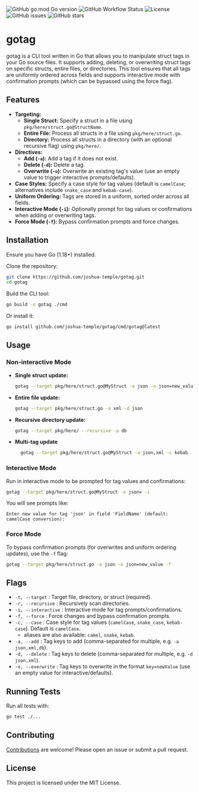 ![GitHub go.mod Go version](https://img.shields.io/github/go-mod/go-version/joshua-temple/gotag)
![GitHub Workflow Status](https://img.shields.io/github/actions/workflow/status/joshua-temple/gotag/test.yml?label=tests)
![License](https://img.shields.io/github/license/joshua-temple/gotag)
![GitHub issues](https://img.shields.io/github/issues/joshua-temple/gotag)
![GitHub stars](https://img.shields.io/github/stars/joshua-temple/gotag?style=social)


# gotag

gotag is a CLI tool written in Go that allows you to manipulate struct tags in your Go source files. It supports adding, deleting, or overwriting struct tags on specific structs, entire files, or directories. This tool ensures that all tags are uniformly ordered across fields and supports interactive mode with confirmation prompts (which can be bypassed using the force flag).

## Features

- **Targeting:**
  - **Single Struct:** Specify a struct in a file using `pkg/here/struct.go@StructName`.
  - **Entire File:** Process all structs in a file using `pkg/here/struct.go`.
  - **Directory:** Process all structs in a directory (with an optional recursive flag) using `pkg/here/`.
- **Directives:**
  - **Add (`-a`):** Add a tag if it does not exist.
  - **Delete (`-d`):** Delete a tag.
  - **Overwrite (`-o`):** Overwrite an existing tag's value (use an empty value to trigger interactive prompts/defaults).
- **Case Styles:** Specify a case style for tag values (default is `camelCase`; alternatives include `snake_case` and `kebab-case`).
- **Uniform Ordering:** Tags are stored in a uniform, sorted order across all fields.
- **Interactive Mode (`-i`):** Optionally prompt for tag values or confirmations when adding or overwriting tags.
- **Force Mode (`-f`):** Bypass confirmation prompts and force changes.

## Installation

Ensure you have Go (1.18+) installed.

Clone the repository:

```bash
git clone https://github.com/joshua-temple/gotag.git
cd gotag
```

Build the CLI tool:

```bash
go build -o gotag ./cmd
```

Or install it:

```bash
go install github.com/joshua-temple/gotag/cmd/gotag@latest
```

## Usage

### Non-interactive Mode

- **Single struct update:**

  ```bash
  gotag --target pkg/here/struct.go@MyStruct -a json -o json=new_value --case snake_case
  ```

- **Entire file update:**

  ```bash
  gotag --target pkg/here/struct.go -a xml -d json
  ```

- **Recursive directory update:**

  ```bash
  gotag --target pkg/here/ --recursive -a db
  ```

- **Multi-tag update**
  ```bash
    gotag --target pkg/here/struct.go@MyStruct -a json,xml -c kebab
  ```

### Interactive Mode

Run in interactive mode to be prompted for tag values and confirmations:

```bash
gotag --target pkg/here/struct.go@MyStruct -o json= -i
```

You will see prompts like:

```text
Enter new value for tag 'json' in field 'FieldName' (default: camelCase conversion):
```

### Force Mode

To bypass confirmation prompts (for overwrites and uniform ordering updates), use the `-f` flag:

```bash
gotag --target pkg/here/struct.go -a json -o json=new_value -f
```

## Flags

- `-t, --target` : Target file, directory, or struct (required).
- `-r, --recursive` : Recursively scan directories.
- `-i, --interactive` : Interactive mode for tag prompts/confirmations.
- `-f, --force` : Force changes and bypass confirmation prompts.
- `-c, --case` : Case style for tag values (`camelCase`, `snake_case`, `kebab-case`). Default is `camelCase`.
  - aliases are also available: `camel`, `snake`, `kebab`.
- `-a, --add` : Tag keys to add (comma-separated for multiple, e.g. `-a json,xml,db`).
- `-d, --delete` : Tag keys to delete (comma-separated for multiple, e.g. `-d json,xml`).
- `-o, --overwrite` : Tag keys to overwrite in the format `key=newValue` (use an empty value for interactive/defaults).

## Running Tests

Run all tests with:

```bash
go test ./...
```

## Contributing

[Contributions](./CONTRIBUTING.md) are welcome! Please open an issue or submit a pull request.

## License

This project is licensed under the MIT License.
